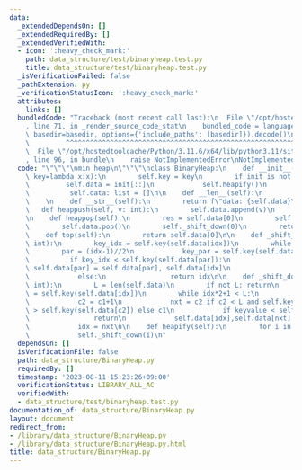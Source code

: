 ```yaml
---
data:
  _extendedDependsOn: []
  _extendedRequiredBy: []
  _extendedVerifiedWith:
  - icon: ':heavy_check_mark:'
    path: data_structure/test/binaryheap.test.py
    title: data_structure/test/binaryheap.test.py
  _isVerificationFailed: false
  _pathExtension: py
  _verificationStatusIcon: ':heavy_check_mark:'
  attributes:
    links: []
  bundledCode: "Traceback (most recent call last):\n  File \"/opt/hostedtoolcache/Python/3.11.6/x64/lib/python3.11/site-packages/onlinejudge_verify/documentation/build.py\"\
    , line 71, in _render_source_code_stat\n    bundled_code = language.bundle(stat.path,\
    \ basedir=basedir, options={'include_paths': [basedir]}).decode()\n          \
    \         ^^^^^^^^^^^^^^^^^^^^^^^^^^^^^^^^^^^^^^^^^^^^^^^^^^^^^^^^^^^^^^^^^^^^^^^^^^^^^^^^^\n\
    \  File \"/opt/hostedtoolcache/Python/3.11.6/x64/lib/python3.11/site-packages/onlinejudge_verify/languages/python.py\"\
    , line 96, in bundle\n    raise NotImplementedError\nNotImplementedError\n"
  code: "\"\"\"\nmin heap\n\"\"\"\nclass BinaryHeap:\n    def __init__(self, init=None,\
    \ key=lambda x:x):\n        self.key = key\n        if init is not None:\n   \
    \         self.data = init[::]\n            self.heapify()\n        else:\n  \
    \          self.data: list = []\n\n    def __len__(self):\n        return len(self.data)\n\
    \    \n    def __str__(self):\n        return f\"data: {self.data}\"\n    \n \
    \   def heappush(self, v: int):\n        self.data.append(v)\n        self._shift_up(len(self.data)-1)\n\
    \n    def heappop(self):\n        res = self.data[0]\n        self.data[0] = self.data[-1]\n\
    \        self.data.pop()\n        self._shift_down(0)\n        return res\n\n\
    \    def top(self):\n        return self.data[0]\n\n    def _shift_up(self, idx:\
    \ int):\n        key_idx = self.key(self.data[idx])\n        while idx:\n    \
    \        par = (idx-1)//2\n            key_par = self.key(self.data[par])\n  \
    \          if key_idx < self.key(self.data[par]):\n                self.data[idx],\
    \ self.data[par] = self.data[par], self.data[idx]\n                idx = par\n\
    \            else:\n                return idx\n\n    def _shift_down(self, idx:\
    \ int):\n        L = len(self.data)\n        if not L: return\n        keyvalue\
    \ = self.key(self.data[idx])\n        while idx*2+1 < L:\n            c1 = idx*2+1\n\
    \            c2 = c1+1\n            nxt = c2 if c2 < L and self.key(self.data[c1])\
    \ > self.key(self.data[c2]) else c1\n            if keyvalue < self.key(self.data[nxt]):\n\
    \                return\n            self.data[idx],self.data[nxt] = self.data[nxt],self.data[idx]\n\
    \            idx = nxt\n\n    def heapify(self):\n        for i in range((len(self.data)-1)//2+1)[::-1]:\n\
    \            self._shift_down(i)\n"
  dependsOn: []
  isVerificationFile: false
  path: data_structure/BinaryHeap.py
  requiredBy: []
  timestamp: '2023-08-11 15:23:26+09:00'
  verificationStatus: LIBRARY_ALL_AC
  verifiedWith:
  - data_structure/test/binaryheap.test.py
documentation_of: data_structure/BinaryHeap.py
layout: document
redirect_from:
- /library/data_structure/BinaryHeap.py
- /library/data_structure/BinaryHeap.py.html
title: data_structure/BinaryHeap.py
---
```

